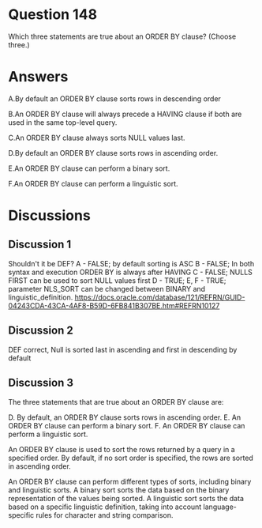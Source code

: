 # Question 148
Which three statements are true about an ORDER BY clause? (Choose three.)

# Answers
A.By default an ORDER BY clause sorts rows in descending order

B.An ORDER BY clause will always precede a HAVING clause if both are used in the same top-level query.

C.An ORDER BY clause always sorts NULL values last.

D.By default an ORDER BY clause sorts rows in ascending order.

E.An ORDER BY clause can perform a binary sort.

F.An ORDER BY clause can perform a linguistic sort.

# Discussions
## Discussion 1
Shouldn't it be DEF?
A - FALSE; by default sorting is ASC
B - FALSE; In both syntax and execution ORDER BY is always after HAVING
C - FALSE; NULLS FIRST can be used to sort NULL values first
D - TRUE; 
E, F - TRUE; parameter NLS_SORT can be changed between BINARY and linguistic_definition.
https://docs.oracle.com/database/121/REFRN/GUID-04243CDA-43CA-4AF8-B59D-6FB841B307BE.htm#REFRN10127

## Discussion 2
DEF correct,
Null is sorted last in ascending and first in descending by default

## Discussion 3
The three statements that are true about an ORDER BY clause are:

D. By default, an ORDER BY clause sorts rows in ascending order. E. An ORDER BY clause can perform a binary sort. F. An ORDER BY clause can perform a linguistic sort.

An ORDER BY clause is used to sort the rows returned by a query in a specified order. By default, if no sort order is specified, the rows are sorted in ascending order.

An ORDER BY clause can perform different types of sorts, including binary and linguistic sorts. A binary sort sorts the data based on the binary representation of the values being sorted. A linguistic sort sorts the data based on a specific linguistic definition, taking into account language-specific rules for character and string comparison.

